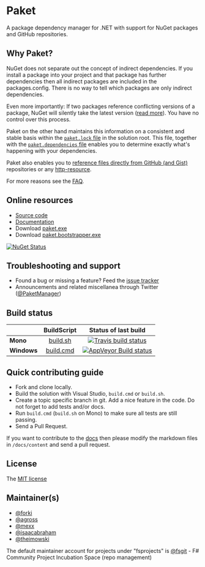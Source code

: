 # Paket

A package dependency manager for .NET with support for NuGet packages and GitHub repositories.

## Why Paket?

NuGet does not separate out the concept of indirect dependencies. 
If you install a package into your project and that package has further dependencies then all indirect packages are included in the packages.config. 
There is no way to tell which packages are only indirect dependencies.

Even more importantly: If two packages reference conflicting versions of a package, NuGet will silently take the latest version ([read more](http://fsprojects.github.io/Paket/controlling-nuget-resolution.html)). You have no control over this process.

Paket on the other hand maintains this information on a consistent and stable basis within the [`paket.lock` file][7] in the solution root.
This file, together with the [`paket.dependencies` file][8] enables you to determine exactly what's happening with your dependencies.

Paket also enables you to [reference files directly from GitHub (and Gist)][9] repositories or any [http-resource](11).

For more reasons see the [FAQ][10].

## Online resources

 - [Source code][1]
 - [Documentation][2]
 - Download [paket.exe][3]
 - Download [paket.bootstrapper.exe][3]
 
[![NuGet Status](http://img.shields.io/nuget/v/Paket.svg?style=flat)](https://www.nuget.org/packages/Paket/)

## Troubleshooting and support

 - Found a bug or missing a feature? Feed the [issue tracker][4]
 - Announcements and related miscellanea through Twitter ([@PaketManager][5])

## Build status

|  |  BuildScript | Status of last build |
| :------ | :------: | :------: |
| **Mono** | [build.sh](https://github.com/fsprojects/Paket/blob/master/build.sh) | [![Travis build status](https://travis-ci.org/fsprojects/Paket.png)](https://travis-ci.org/fsprojects/Paket) |
| **Windows** | [build.cmd](https://github.com/fsprojects/Paket/blob/master/build.cmd) | [![AppVeyor Build status](https://ci.appveyor.com/api/projects/status/aqs8eux16x4g5p47/branch/master)](https://ci.appveyor.com/project/SteffenForkmann/paket/branch/master) |

## Quick contributing guide

 - Fork and clone locally.
 - Build the solution with Visual Studio, `build.cmd` or `build.sh`.
 - Create a topic specific branch in git. Add a nice feature in the code. Do not forget to add tests and/or docs.
 - Run `build.cmd` (`build.sh` on Mono) to make sure all tests are still passing.
 - Send a Pull Request.

If you want to contribute to the [docs][2] then please modify the markdown files in `/docs/content` and send a pull request.

## License

The [MIT license][6]

## Maintainer(s)

- [@forki](https://github.com/forki)
- [@agross](https://github.com/agross)
- [@mexx](https://github.com/mexx)
- [@isaacabraham](https://github.com/isaacabraham)
- [@theimowski](https://github.com/theimowski)

The default maintainer account for projects under "fsprojects" is [@fsgit](https://github.com/fsgit) - F# Community Project Incubation Space (repo management)

 [1]: https://github.com/fsprojects/Paket/
 [2]: http://fsprojects.github.io/Paket/
 [3]: https://github.com/fsprojects/Paket/releases/latest
 [4]: https://github.com/fsprojects/Paket/issues
 [5]: http://twitter.com/PaketManager
 [6]: https://github.com/fsprojects/Paket/blob/master/LICENSE.txt
 [7]: http://fsprojects.github.io/Paket/lock-file.html
 [8]: http://fsprojects.github.io/Paket/dependencies-file.html
 [9]: http://fsprojects.github.io/Paket/github-dependencies.html 
 [10]: http://fsprojects.github.io/Paket/faq.html
 [11]: http://fsprojects.github.io/Paket/http-dependencies.html
